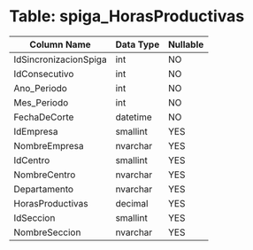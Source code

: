 # Table: spiga_HorasProductivas

| Column Name | Data Type | Nullable |
|-------------|-----------|----------|
| IdSincronizacionSpiga | int | NO |
| IdConsecutivo | int | NO |
| Ano_Periodo | int | NO |
| Mes_Periodo | int | NO |
| FechaDeCorte | datetime | NO |
| IdEmpresa | smallint | YES |
| NombreEmpresa | nvarchar | YES |
| IdCentro | smallint | YES |
| NombreCentro | nvarchar | YES |
| Departamento | nvarchar | YES |
| HorasProductivas | decimal | YES |
| IdSeccion | smallint | YES |
| NombreSeccion | nvarchar | YES |

